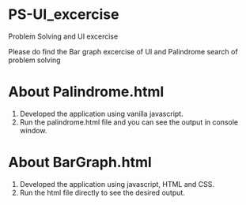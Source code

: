 # PS-UI_excercise
Problem Solving and UI excercise

Please do find the Bar graph excercise of UI and Palindrome search of problem solving


# About Palindrome.html
   1) Developed the application using vanilla javascript.
   2) Run the palindrome.html file and you can see the output in console window.

# About BarGraph.html
  1) Developed the application using javascript, HTML and CSS. 
  2) Run the html file directly to see the desired output.
  
